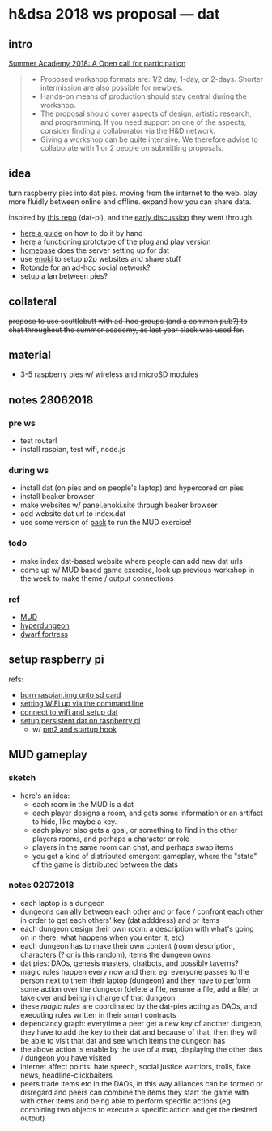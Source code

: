 # h&dsa 2018 ws proposal — dat

## intro

[Summer Academy 2018: A Open call for participation](https://hackersanddesigners.nl/s/Events/p/Summer_Academy_2018%3A_Open_call_for_participation)

> - Proposed workshop formats are: 1/2 day, 1-day, or 2-days. Shorter intermission are also possible for newbies.
> - Hands-on means of production should stay central during the workshop.
> - The proposal should cover aspects of design, artistic research, and programming. If you need support on one of the aspects, consider finding a collaborator via the H&D network.
> - Giving a workshop can be quite intensive. We therefore advise to collaborate with 1 or 2 people on submitting proposals.

## idea

turn raspberry pies into dat pies. moving from the internet to the web. play more fluidly between online and offline. expand how you can share data.

inspired by [this repo](https://github.com/new-computers/dat-pi) (dat-pi), and the [early discussion](https://github.com/new-computers/dat-pi/issues/3) they went through.

- [here a guide](https://guides.newcomputers.group/installing-dat-raspberry-pi.html) on how to do it by hand
- [here](https://github.com/new-computers/seeder) a functioning prototype of the plug and play version
- [homebase](https://github.com/beakerbrowser/homebase) does the server setting up for dat
- use [enoki](https://enoki.site) to setup p2p websites and share stuff
- [Rotonde](https://louis.center/p2p-social-networking/) for an ad-hoc social network?
- setup a lan between pies?

## collateral

~~propose to use scuttlebutt with ad-hoc groups (and a common pub?) to chat throughout the summer academy, as last year slack was used for.~~ 

## material

- 3-5 raspberry pies w/ wireless and microSD modules

## notes 28062018

### pre ws

- test router!
- install raspian, test wifi, node.js 

### during ws

- install dat (on pies and on people's laptop) and hypercored on pies
- install beaker browser
- make websites w/ panel.enoki.site through beaker browser
- add website dat url to index.dat
- use some version of [pask](https://github.com/nonlinear-thinkering-group/pask) to run the MUD exercise!

### todo

- make index dat-based website where people can add new dat urls
- come up w/ MUD based game exercise, look up previous workshop in the week to make theme / output connections 

### ref

- [MUD](https://en.m.wikipedia.org/wiki/MUD)
- [hyperdungeon](https://github.com/cblgh/hyperdungeon)
- [dwarf fortress](https://en.m.wikipedia.org/wiki/Dwarf_Fortress)

## setup raspberry pi

refs:

- [burn raspian.img onto sd card](https://www.raspberrypi.org/documentation/installation/installing-images/mac.md)
- [setting WiFi up via the command line](https://www.raspberrypi.org/documentation/configuration/wireless/wireless-cli.md)
- [connect to wifi and setup dat](https://github.com/new-computers/guides/blob/master/guides/installing-dat-raspberry-pi.md)
- [setup persistent dat on raspberry pi](https://docs.datproject.org/server)
  - w/ [pm2 and startup hook](https://pm2.io/doc/en/runtime/guide/startup-hook/)
  
## MUD gameplay

### sketch

- here's an idea: 
  - each room in the MUD is a dat
  - each player designs a room, and gets some information or an artifact to hide, like maybe a key.
  - each player also gets a goal, or something to find in the other players rooms, and perhaps a character or role
  - players in the same room can chat, and perhaps swap items
  - you get a kind of distributed emergent gameplay, where the "state" of the game is distributed between the dats

### notes 02072018

- each laptop is a dungeon
- dungeons can ally between each other and or face / confront each other in order to get each others' key (dat adddress) and or items
- each dungeon design their own room: a description with what's going on in there, what happens when you enter it, etc)
- each dungeon has to make their own content (room description, characters (? or is this random), items the dungeon owns
- dat pies: DAOs, genesis masters, chatbots, and possibly taverns?
- magic rules happen every now and then: eg. everyone passes to the person next to them their laptop (dungeon) and they have to perform some action over the dungeon (delete a file, rename a file, add a file) or take over and being in charge of that dungeon
- these *magic rules* are coordinated by the dat-pies acting as DAOs, and executing rules written in their smart contracts
- dependancy graph: everytime a peer get a new key of another dungeon, they have to add the key to their dat and because of that, then they will be able to visit that dat and see which items the dungeon has
- the above action is enable by the use of a map, displaying the other dats / dungeon you have visited
- internet affect points: hate speech, social justice warriors, trolls, fake news, headline-clickbaiters
- peers trade items etc in the DAOs, in this way alliances can be formed or disregard and peers can combine the items they start the game with with other items and being able to perform specific actions (eg combining two objects to execute a specific action and get the desired output)
